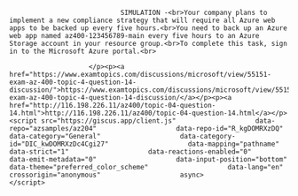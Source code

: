 <p class="card-text">
							
								SIMULATION -<br>Your company plans to implement a new compliance strategy that will require all Azure web apps to be backed up every five hours.<br>You need to back up an Azure web app named az400-123456789-main every five hours to an Azure Storage account in your resource group.<br>To complete this task, sign in to the Microsoft Azure portal.<br>
							
						</p><p><a href="https://www.examtopics.com/discussions/microsoft/view/55151-exam-az-400-topic-4-question-14-discussion/">https://www.examtopics.com/discussions/microsoft/view/55151-exam-az-400-topic-4-question-14-discussion/</a></p><p><a href="http://116.198.226.11/az400/topic-04-question-14.html">http://116.198.226.11/az400/topic-04-question-14.html</a></p><script src="https://giscus.app/client.js"                    data-repo="azsamples/az204"                    data-repo-id="R_kgDOMRXzDQ"                    data-category="General"                    data-category-id="DIC_kwDOMRXzDc4Cgi27"                    data-mapping="pathname"                    data-strict="1"                    data-reactions-enabled="0"                    data-emit-metadata="0"                    data-input-position="bottom"                    data-theme="preferred_color_scheme"                    data-lang="en"                    crossorigin="anonymous"                    async>                    </script>